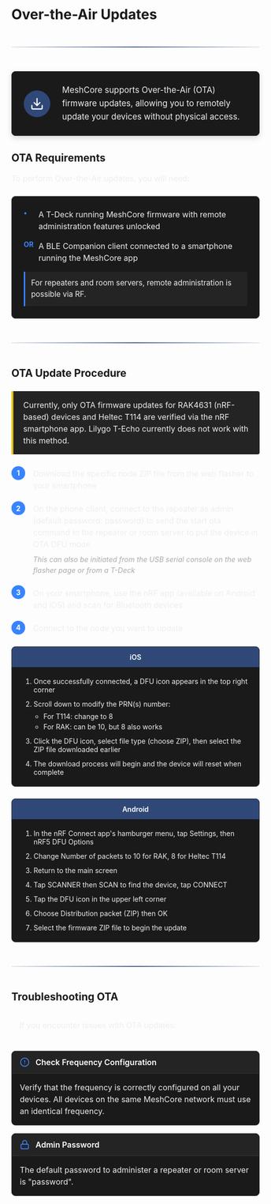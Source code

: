 # Over-the-Air Updates

<div class="section-divider">
  <div class="divider-line"></div>
</div>

<div class="ota-intro">
  <div class="ota-intro-icon">
    <svg xmlns="http://www.w3.org/2000/svg" width="24" height="24" viewBox="0 0 24 24" fill="none" stroke="currentColor" stroke-width="2" stroke-linecap="round" stroke-linejoin="round"><path d="M21 15v4a2 2 0 0 1-2 2H5a2 2 0 0 1-2-2v-4"></path><polyline points="7 10 12 15 17 10"></polyline><line x1="12" y1="15" x2="12" y2="3"></line></svg>
  </div>
  <div class="ota-intro-text">
    MeshCore supports Over-the-Air (OTA) firmware updates, allowing you to remotely update your devices without physical access.
  </div>
</div>

## OTA Requirements
<div class="req-text">To perform Over-the-Air updates, you will need:</div>

<div class="req-container">
  <div class="req-item">
    <div class="req-marker">•</div>
    <div class="req-text">
      A T-Deck running MeshCore firmware with remote administration features unlocked
    </div>
  </div>
  <div class="req-item">
    <div class="req-marker">OR</div>
    <div class="req-text">
      A BLE Companion client connected to a smartphone running the MeshCore app
    </div>
  </div>
  <div class="req-note">
    For repeaters and room servers, remote administration is possible via RF.
  </div>
</div>

<div class="section-divider">
  <div class="divider-line"></div>
</div>

## OTA Update Procedure

<div class="ota-notice">
  Currently, only OTA firmware updates for RAK4631 (nRF-based) devices and Heltec T114 are verified via the nRF smartphone app. Lilygo T-Echo currently does not work with this method.
</div>

<div class="procedure-container">
  <div class="procedure-step">
    <div class="step-number">1</div>
    <div class="step-content">
      Download the specific node ZIP file from the web flasher to your smartphone
    </div>
  </div>
  
  <div class="procedure-step">
    <div class="step-number">2</div>
    <div class="step-content">
      On the phone client, connect to the repeater as admin (default password: password) to send the start ota command to the repeater or room server to put the device in OTA DFU mode
      <div class="step-note">This can also be initiated from the USB serial console on the web flasher page or from a T-Deck</div>
    </div>
  </div>
  
  <div class="procedure-step">
    <div class="step-number">3</div>
    <div class="step-content">
      On your smartphone, use the nRF app (available on Android and iOS) and scan for Bluetooth devices
    </div>
  </div>
  
  <div class="procedure-step">
    <div class="step-number">4</div>
    <div class="step-content">
      Connect to the node you want to update
    </div>
  </div>
</div>

<div class="platform-tabs">
  <div class="platform-tab ios-tab">
    <div class="tab-header">iOS</div>
    <div class="tab-content">
      <ol class="platform-list">
        <li>Once successfully connected, a DFU icon appears in the top right corner</li>
        <li>Scroll down to modify the PRN(s) number:
          <ul>
            <li>For T114: change to 8</li>
            <li>For RAK: can be 10, but 8 also works</li>
          </ul>
        </li>
        <li>Click the DFU icon, select file type (choose ZIP), then select the ZIP file downloaded earlier</li>
        <li>The download process will begin and the device will reset when complete</li>
      </ol>
    </div>
  </div>
  
  <div class="platform-tab android-tab">
    <div class="tab-header">Android</div>
    <div class="tab-content">
      <ol class="platform-list">
        <li>In the nRF Connect app's hamburger menu, tap Settings, then nRF5 DFU Options</li>
        <li>Change Number of packets to 10 for RAK, 8 for Heltec T114</li>
        <li>Return to the main screen</li>
        <li>Tap SCANNER then SCAN to find the device, tap CONNECT</li>
        <li>Tap the DFU icon in the upper left corner</li>
        <li>Choose Distribution packet (ZIP) then OK</li>
        <li>Select the firmware ZIP file to begin the update</li>
      </ol>
    </div>
  </div>
</div>

<div class="section-divider">
  <div class="divider-line"></div>
</div>

## Troubleshooting OTA


<div class="troubleshooting-content">If you encounter issues with OTA updates:</div>


<div class="troubleshooting-container">
  <div class="troubleshooting-item">
    <div class="troubleshooting-header">
      <div class="troubleshooting-icon">
        <svg xmlns="http://www.w3.org/2000/svg" width="20" height="20" viewBox="0 0 24 24" fill="none" stroke="currentColor" stroke-width="2" stroke-linecap="round" stroke-linejoin="round"><circle cx="12" cy="12" r="10"></circle><line x1="12" y1="8" x2="12" y2="12"></line><line x1="12" y1="16" x2="12.01" y2="16"></line></svg>
      </div>
      <div class="troubleshooting-title">Check Frequency Configuration</div>
    </div>
    <div class="troubleshooting-content">
      Verify that the frequency is correctly configured on all your devices. All devices on the same MeshCore network must use an identical frequency.
    </div>
  </div>
  
  <div class="troubleshooting-item">
    <div class="troubleshooting-header">
      <div class="troubleshooting-icon">
        <svg xmlns="http://www.w3.org/2000/svg" width="20" height="20" viewBox="0 0 24 24" fill="none" stroke="currentColor" stroke-width="2" stroke-linecap="round" stroke-linejoin="round"><rect x="3" y="11" width="18" height="11" rx="2" ry="2"></rect><path d="M7 11V7a5 5 0 0 1 10 0v4"></path></svg>
      </div>
      <div class="troubleshooting-title">Admin Password</div>
    </div>
    <div class="troubleshooting-content">
      The default password to administer a repeater or room server is "password".
    </div>
  </div>
</div>

<style>
.section-divider {
  display: flex;
  align-items: center;
  justify-content: center;
  margin: 3rem 0;
}

.divider-line {
  height: 2px;
  background: linear-gradient(90deg, rgba(30, 59, 112, 0.1), rgba(30, 59, 112, 0.8) 50%, rgba(30, 59, 112, 0.1));
  flex-grow: 1;
}

/* OTA Introduction */
.ota-intro {
  display: flex;
  align-items: center;
  background-color: #1a1a1a;
  border-radius: 8px;
  padding: 1.5rem;
  margin: 2rem 0;
  border: 1px solid #333;
  box-shadow: 0 4px 12px rgba(0,0,0,0.15);
}

.ota-intro-icon {
  background-color: #304878;
  width: 54px;
  height: 54px;
  border-radius: 50%;
  display: flex;
  align-items: center;
  justify-content: center;
  margin-right: 1.5rem;
  flex-shrink: 0;
}

.ota-intro-icon svg {
  color: white;
  width: 28px;
  height: 28px;
}

.ota-intro-text {
  color: #eee;
  font-size: 1.05rem;
  line-height: 1.6;
}

/* Requirements */
.req-container {
  background-color: #1a1a1a;
  border-radius: 8px;
  padding: 1.5rem;
  margin: 1.5rem 0;
  border: 1px solid #333;
}

.req-item {
  display: flex;
  margin-bottom: 1rem;
}

.req-marker {
  width: 30px;
  color: #3884ff;
  font-weight: 700;
  flex-shrink: 0;
}

.req-text {
  color: #eee;
  font-size: 1rem;
  line-height: 1.5;
}

.req-note {
  margin-top: 0.5rem;
  padding: 0.75rem;
  background-color: #242424;
  border-left: 3px solid #3884ff;
  color: #eee;
  font-size: 0.95rem;
  line-height: 1.5;
  border-radius: 0 4px 4px 0;
}

/* OTA Notice */
.ota-notice {
  background-color: #242424;
  border-left: 4px solid #e7c000;
  padding: 1rem 1.25rem;
  margin: 1.5rem 0;
  color: #eee;
  font-size: 1rem;
  line-height: 1.5;
  border-radius: 0 4px 4px 0;
}

/* Procedure Steps */
.procedure-container {
  margin: 1.5rem 0;
}

.procedure-step {
  display: flex;
  margin-bottom: 1.25rem;
  align-items: flex-start;
}

.step-number {
  background-color: #3884ff;
  color: white;
  width: 28px;
  height: 28px;
  border-radius: 50%;
  display: flex;
  align-items: center;
  justify-content: center;
  font-weight: bold;
  margin-right: 1rem;
  flex-shrink: 0;
}

.step-content {
  color: #eee;
  font-size: 1rem;
  line-height: 1.5;
  padding-top: 0.2rem;
  flex: 1;
}

.step-note {
  font-size: 0.9rem;
  color: #aaa;
  font-style: italic;
  margin-top: 0.5rem;
}

/* Platform Tabs */
.platform-tabs {
  display: flex;
  flex-wrap: wrap;
  gap: 1.5rem;
  margin: 1.5rem 0;
}

.platform-tab {
  flex: 1;
  min-width: 280px;
  background-color: #1a1a1a;
  border-radius: 8px;
  overflow: hidden;
  border: 1px solid #333;
}

.tab-header {
  background-color: #304878;
  color: white;
  font-weight: 600;
  padding: 0.75rem 1rem;
  text-align: center;
}

.tab-content {
  padding: 1.25rem;
}

.platform-list {
  margin: 0;
  padding-left: 1.5rem;
  color: #eee;
}

.platform-list li {
  margin-bottom: 0.75rem;
}

.platform-list li:last-child {
  margin-bottom: 0;
}

.platform-list ul {
  margin: 0.5rem 0;
  padding-left: 1.25rem;
}

.platform-list ul li {
  margin-bottom: 0.25rem;
}

/* Troubleshooting */
.troubleshooting-container {
  margin: 1.5rem 0;
}

.troubleshooting-item {
  background-color: #1a1a1a;
  border-radius: 8px;
  margin-bottom: 1rem;
  overflow: hidden;
  border: 1px solid #333;
}

.troubleshooting-header {
  background-color: #242424;
  padding: 0.75rem 1rem;
  display: flex;
  align-items: center;
  border-bottom: 1px solid #333;
}

.troubleshooting-icon {
  margin-right: 0.75rem;
  color: #3884ff;
}

.troubleshooting-title {
  color: #fff;
  font-weight: 600;
  font-size: 1rem;
}

.troubleshooting-content {
  padding: 1rem;
  color: #eee;
  font-size: 1rem;
  line-height: 1.5;
}
</style>